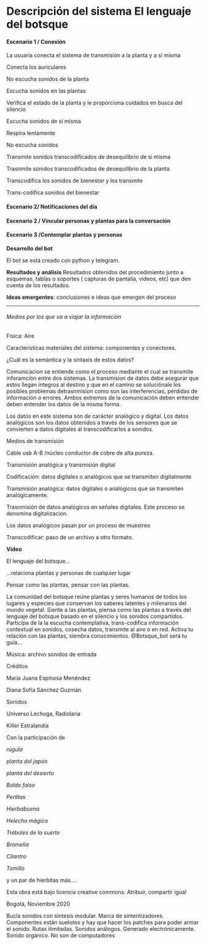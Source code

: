 # Descripción del sistema El lenguaje del botsque



#### Escenario 1 / Conexión

La usuaria conecta el sistema de transmisión a la planta y a sí misma

Conecta los auriculares

No escucha sonidos de la planta

Escucha sonidos en las plantas

Verifica el estado de la planta y le proporciona cuidados en busca del silencio

Escucha sonidos de sí misma

Respira lentamente 

No escucha sonidos

Transmite sonidos  transcodificados de desequilibrio de si misma

Trasnmite sonidos transcodificados de desequilibrio de la planta

Transcodifica los sonidos de bienestar y los transmite

Trans-codifica sonidos del bienestar



#### Escenario 2/ Notificaciones del día



#### Escenario 2 / Vincular personas y plantas para la conversación



#### Escenario 3 /Contemplar plantas y personas



**Desarrollo del bot**





El bot se está creado con python y telegram. 



**Resultados y análisis** Resultados obtenidos del procedimiento junto a esquemas, tablas o soportes ( capturas de pantalla, videos, etc) que den cuenta de los resultados. 

**Ideas emergentes**: conclusiones e ideas que emergen del proceso

_____

###### Medios por los que va a viajar la información



Física: Aire

Características materiales del sistema: componentes y conectores.

¿Cuál es la semántica y la sintaxis de estos datos?

Comunicacion se entiende como el proceso mediante el cual se transmite inforamción entre dos sistemas. La transmision de datos debe asegurar que estos llegan íntegros al destino y que en el camino se soluciónale los posibles problemas detrasnmision como son las interferencias, pérdidas de información o errores. Ambos extremos de la comunicación deben entender deben entender los datos de la misma forma. 

Los datos en este sistema son de carácter analógico y digital. Los datos analógicos son los datos obtenidos a través de los sensores que se convierten a datos digitales al transcodificarlos a sonidos. 

Medios de transmisión

Cable usb A-B /núcleo conductor de cobre de alta pureza. 

Transmisión analógica y transmisión digital

Codificación: datos digitales o analógicos que se transmiten digitalmente

Transmisión analógica: datos digitales o analógicos que se transmiten  analógicamente.

Trasnmisión de datos analógicos en señales digitales. Este proceso se denomina digitalizacion. 

Los datos analógicos pasan por un proceso de muestreo



Transcodificar: paso de un archivo a otro formato. 



**Video**

El lenguaje del botsque...

...relaciona plantas y personas de cualquier lugar

Pensar como las plantas, pensar con las plantas. 

La comunidad del botsque reúne plantas y seres humanos de todos los lugares y especies que conservan los saberes latentes y milenarios del mundo vegetal. Siente a las plantas, piensa como las plantas a través del lenguaje del botsque basado en el silencio y los sonidos compartidos. Participa de la la escucha contemplativa, trans-codifica información contextual en sonidos, cosecha datos, transmite al aire o en red. Activa tu relación con las plantas, siembra conocimientos.  @Botsque_bot será tu guía...

Música: archivo sonidos de entrada

Créditos

María Juana Espinosa Menéndez

Diana Sofía Sánchez Guzmán

Sonidos 

Universo Lechuga, Radiolaria

Killer Estralandia

Con la participación de

_rúgula_

_planta del japón_

_planta del desierto_

_Boldo falso_

_Perlitas_

_Hierbabuena_

_Helecho mágico_

_Tréboles de la suerte_

_Bromelia_

_Cilantro_

_Tomillo_

y un par de hierbitas más....

Esta obra está bajo licencia creative commons. Atribuir, compartir igual

Bogotá, Noviembre 2020

Bucla sonidos con síntesis modular. Marca de sintentizadores. Componentes están suelotos y hay que hacer los patches para poder armar el sonido. Rutas ilimitadas. Sonidos análogos. Generado electrónicamente. Sonido orgánico. No son de computadores